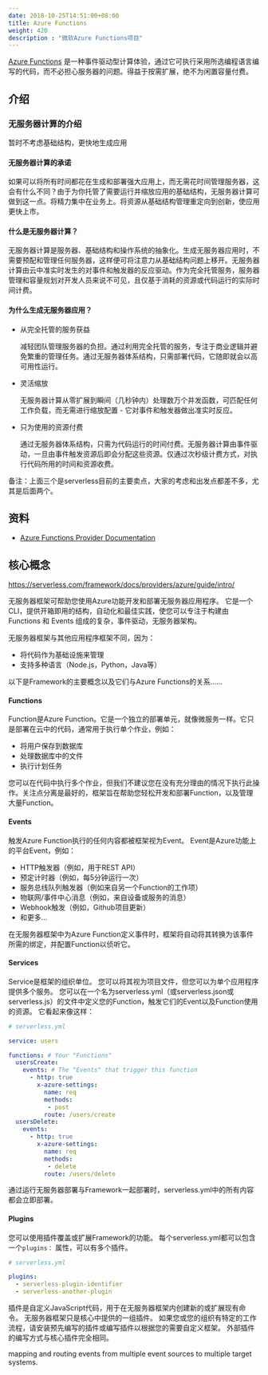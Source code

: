 ```yaml
---
date: 2018-10-25T14:51:00+08:00
title: Azure Functions
weight: 420
description : "微软Azure Functions项目"
---
```


[Azure Functions](https://azure.microsoft.com/zh-cn/services/functions/) 是一种事件驱动型计算体验，通过它可执行采用所选编程语言编写的代码，而不必担心服务器的问题。得益于按需扩展，绝不为闲置容量付费。

## 介绍

### 无服务器计算的介绍

暂时不考虑基础结构，更快地生成应用

#### 无服务器计算的承诺

如果可以将所有时间都花在生成和部署强大应用上，而无需花时间管理服务器，这会有什么不同？由于为你托管了需要运行并缩放应用的基础结构，无服务器计算可做到这一点。将精力集中在业务上。将资源从基础结构管理重定向到创新，使应用更快上市。

#### 什么是无服务器计算？

无服务器计算是服务器、基础结构和操作系统的抽象化。生成无服务器应用时，不需要预配和管理任何服务器，这样便可将注意力从基础结构问题上移开。无服务器计算由云中准实时发生的对事件和触发器的反应驱动。作为完全托管服务，服务器管理和容量规划对开发人员来说不可见，且仅基于消耗的资源或代码运行的实际时间计费。

#### 为什么生成无服务器应用？

- 从完全托管的服务获益

  减轻团队管理服务器的负担。通过利用完全托管的服务，专注于商业逻辑并避免繁重的管理任务。通过无服务器体系结构，只需部署代码，它随即就会以高可用性运行。

- 灵活缩放

  无服务器计算从零扩展到瞬间（几秒钟内）处理数万个并发函数，可匹配任何工作负载，而无需进行缩放配置 - 它对事件和触发器做出准实时反应。

- 只为使用的资源付费

  通过无服务器体系结构，只需为代码运行的时间付费。无服务器计算由事件驱动，一旦由事件触发资源后即会分配这些资源。仅通过次秒级计费方式，对执行代码所用的时间和资源收费。


备注：上面三个是serverless目前的主要卖点，大家的考虑和出发点都差不多，尤其是后面两个。


## 资料

- [Azure Functions Provider Documentation](https://serverless.com/framework/docs/providers/azure/)



## 核心概念

https://serverless.com/framework/docs/providers/azure/guide/intro/

无服务器框架可帮助您使用Azure功能开发和部署无服务器应用程序。 它是一个CLI，提供开箱即用的结构，自动化和最佳实践，使您可以专注于构建由 Functions 和 Events 组成的复杂，事件驱动，无服务器架构。

无服务器框架与其他应用程序框架不同，因为：

- 将代码作为基础设施来管理
- 支持多种语言（Node.js，Python，Java等）

以下是Framework的主要概念以及它们与Azure Functions的关系......

#### Functions

Function是Azure Function。它是一个独立的部署单元，就像微服务一样。它只是部署在云中的代码，通常用于执行单个作业，例如：

- 将用户保存到数据库
- 处理数据库中的文件
- 执行计划任务

您可以在代码中执行多个作业，但我们不建议您在没有充分理由的情况下执行此操作。关注点分离是最好的，框架旨在帮助您轻松开发和部署Function，以及管理大量Function。

#### Events

触发Azure Function执行的任何内容都被框架视为Event。 Event是Azure功能上的平台Event，例如：

- HTTP触发器（例如，用于REST API）
- 预定计时器（例如，每5分钟运行一次）
- 服务总线队列触发器（例如来自另一个Function的工作项）
- 物联网/事件中心消息（例如，来自设备或服务的消息）
- Webhook触发（例如，Github项目更新）
- 和更多...

在无服务器框架中为Azure Function定义事件时，框架将自动将其转换为该事件所需的绑定，并配置Function以侦听它。

#### Services

Service是框架的组织单位。 您可以将其视为项目文件，但您可以为单个应用程序提供多个服务。 您可以在一个名为serverless.yml（或serverless.json或serverless.js）的文件中定义您的Function，触发它们的Event以及Function使用的资源。 它看起来像这样：

```yaml
# serverless.yml

service: users

functions: # Your "Functions"
  usersCreate:
    events: # The "Events" that trigger this function
      - http: true
        x-azure-settings:
          name: req
          methods:
           - post
          route: /users/create
  usersDelete:
    events:
      - http: true
        x-azure-settings:
          name: req
          methods:
           - delete
          route: /users/delete
```

通过运行无服务器部署与Framework一起部署时，serverless.yml中的所有内容都会立即部署。

#### Plugins

您可以使用插件覆盖或扩展Framework的功能。 每个serverless.yml都可以包含一个`plugins：` 属性，可以有多个插件。

```yaml
# serverless.yml

plugins:
  - serverless-plugin-identifier
  - serverless-another-plugin
```

插件是自定义JavaScript代码，用于在无服务器框架内创建新的或扩展现有命令。 无服务器框架只是核心中提供的一组插件。 如果您或您的组织有特定的工作流程，请安装预先编写的插件或编写插件以根据您的需要自定义框架。 外部插件的编写方式与核心插件完全相同。



mapping and routing events from multiple event sources to multiple target systems.